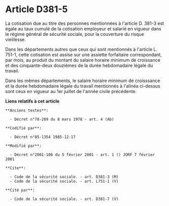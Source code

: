 # Article D381-5

La cotisation due au titre des personnes mentionnées à l'article D. 381-3 est égale au taux cumulé de la cotisation employeur
et salarié en vigueur dans le régime général de sécurité sociale, pour la couverture du risque vieillesse.

Dans les départements autres que ceux qui sont mentionnés à l'article L. 751-1, cette cotisation est assise sur une assiette
forfaitaire correspondant, par mois, au produit du montant du salaire horaire minimum de croissance et des cinquante-deux
douzièmes de la durée hebdomadaire légale du travail. 

Dans les mêmes départements, le salaire horaire minimum de croisssance et la durée hebdomadaire légale du travail mentionnés
à l'alinéa ci-dessus sont ceux en vigueur au 1er juillet de l'année civile précédente.

**Liens relatifs à cet article**

	**Anciens textes**:

	  - Décret n°78-269 du 8 mars 1978 - art. 4 (Ab)

	**Codifié par**:

	  - Décret n°85-1354 1985-12-17

	**Modifié par**:

	  - Décret n°2001-106 du 5 février 2001 - art. 1 () JORF 7 février 2001

	**Cite**:

	  - Code de la sécurité sociale. - art. D381-3 (M)
	  - Code de la sécurité sociale. - art. L751-1 (V)

	**Cité par**:

	  - Code de la sécurité sociale. - art. D381-7 (V)
